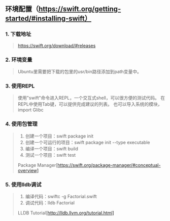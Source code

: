 ## 环境配置（https://swift.org/getting-started/#installing-swift）
### 1. 下载地址
> https://swift.org/download/#releases

### 2. 环境变量
> Ubuntu里需要把下载的包里的usr/bin路径添加到path变量中。

### 3. 使用REPL
> 使用"swift"命令进入REPL，一个交互式shell，可以很方便的测试代码。
> 在REPL中使用Tab键，可以提供完成建议的列表。
> 也可以导入系统的模块，import Glibc

### 4. 使用包管理
> 1. 创建一个项目：swift package init
> 2. 创建一个可运行的项目：swift package init --type executable
> 3. 编译一个项目：swift build
> 4. 测试一个项目：swift test
>
> Package Manager[https://swift.org/package-manager/#conceptual-overview]

### 5. 使用lldb调试
> 1. 编译代码：swiftc -g Factorial.swift
> 2. 调试代码：lldb Factorial
>
> LLDB Tutorial[http://lldb.llvm.org/tutorial.html]
